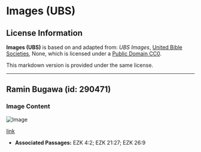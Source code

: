 # Images (UBS)

## License Information

**Images (UBS)** is based on and adapted from: _UBS Images_, [United Bible Societies](https://unitedbiblesocieties.org/), None, which is licensed under a [Public Domain CC0](https://creativecommons.org/public-domain/cc0/).

This markdown version is provided under the same license.



--------------------------------

## Ramin Bugawa (id: 290471)

### Image Content

![Image](https://cdn.aquifer.bible/aquifer-content/resources/Media/WEB-0062_battering_ram.jpg)

[link](https://cdn.aquifer.bible/aquifer-content/resources/Media/WEB-0062_battering_ram.jpg)

* **Associated Passages:** EZK 4:2; EZK 21:27; EZK 26:9

